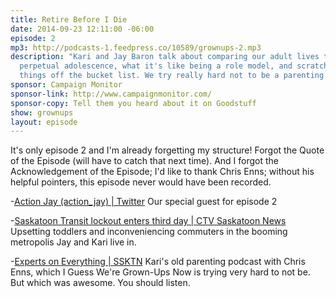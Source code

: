 ```yaml
---
title: Retire Before I Die
date: 2014-09-23 12:11:00 -06:00
episode: 2
mp3: http://podcasts-1.feedpress.co/10589/grownups-2.mp3
description: "Kari and Jay Baron talk about comparing our adult lives to our parents,
  perpetual adolescence, what it's like being a role model, and scratching undone
  things off the bucket list. We try really hard not to be a parenting podcast."
sponsor: Campaign Monitor
sponsor-link: http://www.campaignmonitor.com/
sponsor-copy: Tell them you heard about it on Goodstuff
show: grownups
layout: episode
---
```


It's only episode 2 and I'm already forgetting my structure! Forgot the Quote of the Episode (will have to catch that next time). And I forgot the Acknowledgement of the Episode; I'd like to thank Chris Enns; without his helpful pointers, this episode never would have been recorded.

-[Action Jay (action_jay) | Twitter](https://twitter.com/action_jay)
Our special guest for episode 2

-[Saskatoon Transit lockout enters third day | CTV Saskatoon News](http://saskatoon.ctvnews.ca/saskatoon-transit-lockout-enters-third-day-1.2019928)
Upsetting toddlers and inconveniencing commuters in the booming metropolis Jay and Kari live in.

-[Experts on Everything | SSKTN](http://www.ssktn.com/category/eone/)
Kari's old parenting podcast with Chris Enns, which I Guess We're Grown-Ups Now is trying very hard to not be. But which was awesome. You should listen.
